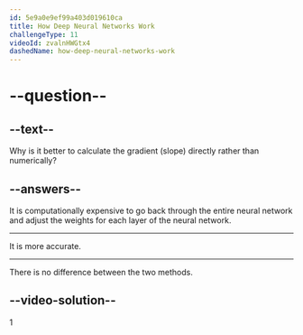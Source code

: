 ```yaml
---
id: 5e9a0e9ef99a403d019610ca
title: How Deep Neural Networks Work
challengeType: 11
videoId: zvalnHWGtx4
dashedName: how-deep-neural-networks-work
---
```


# --question--

## --text--

Why is it better to calculate the gradient (slope) directly rather than numerically?

## --answers--

It is computationally expensive to go back through the entire neural network and adjust the weights for each layer of the neural network.

---

It is more accurate.

---

There is no difference between the two methods.

## --video-solution--

1

